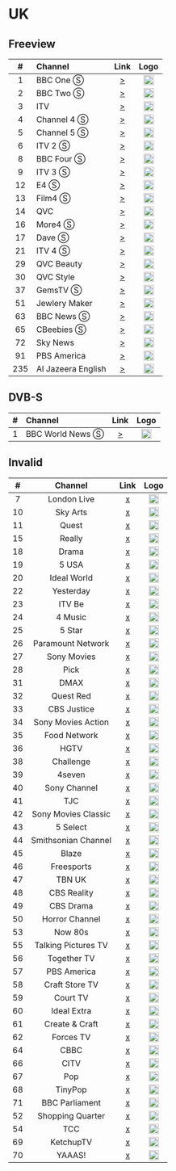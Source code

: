 <h1>UK</h1>

<h2>Freeview</h2>

| #   | Channel     | Link  | Logo |
|:---:|:------------|:-----:|:-----:
| 1   | BBC One Ⓢ  | [>](http://4ce5e2d62ee2c10e43c709f9b87c44d5.streamhost.cc/m3u8/Uk/a9c9d6191744b75.ts) | <img height="20" src="https://i.imgur.com/72knNcb.png"/> |
| 2   | BBC Two Ⓢ  | [>](http://4ce5e2d62ee2c10e43c709f9b87c44d5.streamhost.cc/m3u8/Uk/95156cdeb0bc708.ts) | <img height="20" src="https://i.imgur.com/Bn29Mmo.png"/> |
| 3   | ITV         | [>](http://sportportal1.akamaized.net/hls/live/702646/itvlive/ITV1PORTAL2/master_Main1800.m3u8) | <img height="20" src="https://i.imgur.com/ABwq10G.png"/> |
| 4   | Channel 4 Ⓢ| [>](http://4ce5e2d62ee2c10e43c709f9b87c44d5.streamhost.cc/m3u8/Uk/2ea618de5f502bf.ts) | <img height="20" src="https://i.imgur.com/LfvwZfy.png"/> |
| 5   | Channel 5 Ⓢ| [>](http://4ce5e2d62ee2c10e43c709f9b87c44d5.streamhost.cc/m3u8/Uk/4f97feb9b8280f4.ts) | <img height="20" src="https://i.imgur.com/MlQrMU8.png"/> |
| 6   | ITV 2 Ⓢ    | [>](http://51.52.156.22:8888/http/005) | <img height="20" src="https://i.imgur.com/Ji65OXG.png"/> |
| 8   | BBC Four Ⓢ | [>](http://4ce5e2d62ee2c10e43c709f9b87c44d5.streamhost.cc/m3u8/Uk/2116d7822ae621d.ts) | <img height="20" src="https://i.imgur.com/HMw8GBx.png"/> |
| 9   | ITV 3 Ⓢ    | [>](http://51.52.156.22:8888/http/006) | <img height="20" src="https://i.imgur.com/vYNyYGx.png"/> |
| 12  | E4 Ⓢ       | [>](http://4ce5e2d62ee2c10e43c709f9b87c44d5.streamhost.cc/m3u8/Uk/1890050c4626342.ts) | <img height="20" src="https://i.imgur.com/wqFHeA0.png"/> |
| 13  | Film4 Ⓢ    | [>](http://51.52.156.22:8888/http/008) | <img height="20" src="https://i.imgur.com/bSJb8sy.png"/> |
| 14  | QVC         | [>](https://d1txbbj1u9asam.cloudfront.net/live/qvcuk_main_clean/bitrate1.isml/3/prog_index.m3u8) | <img height="20" src="https://i.imgur.com/1Zp2uo5.png"/> |
| 16  | More4 Ⓢ    | [>](http://4ce5e2d62ee2c10e43c709f9b87c44d5.streamhost.cc/m3u8/Uk/189064d1582f0cf.ts) | <img height="20" src="https://i.imgur.com/ZzmxmK2.png"/> |
| 17  | Dave Ⓢ     | [>](http://4ce5e2d62ee2c10e43c709f9b87c44d5.streamhost.cc/m3u8/Uk/0be47bfc0236990.ts) | <img height="20" src="https://i.imgur.com/lImahrB.png"/> |
| 21  | ITV 4 Ⓢ    | [>](http://51.52.156.22:8888/http/007) | <img height="20" src="https://i.imgur.com/J9B1gvC.png"/> |
| 29  | QVC Beauty  | [>](http://live.qvcuk.simplestreamcdn.com/live/qvcuk_beauty_clean/bitrate1.isml/live.m3u8) | <img height="20" src="https://i.imgur.com/1Zp2uo5.png"/> |
| 30  | QVC Style   | [>](http://live.qvcuk.simplestreamcdn.com/live/qvcuk_style_clean/bitrate1.isml/live.m3u8) | <img height="20" src="https://i.imgur.com/xfEoWFA.png"/> |
| 37  | GemsTV Ⓢ   | [>](http://57d6b85685bb8.streamlock.net:1935/abrgemporiaukgfx/livestream_360p/index.m3u8) | <img height="20" src="https://i.imgur.com/IR2sTag.png"/> |
| 51  | Jewlery Maker | [>](https://lo2-1.gemporia.com/abrjewellerymaker/smil:livestream.smil/playlist.m3u8) | <img height="20" src="https://i.imgur.com/azSptPw.png"/> |
| 63  | BBC News Ⓢ | [>](http://51.52.156.22:8888/http/004) | <img height="20" src="https://i.imgur.com/xBLLYyx.png"/> |
| 65  | CBeebies Ⓢ | [>](http://51.52.156.22:8888/http/003) | <img height="20" src="https://i.imgur.com/CE8mgnW.png"/> |
| 72  | Sky News    | [>](https://skynews2-plutolive-vo.akamaized.net/cdhlsskynewsamericas/1013/latest.m3u8) | <img height="20" src="https://i.imgur.com/wNbxgqe.png"/> |
| 91  | PBS America   | [>](https://pbs-samsunguk.amagi.tv/playlist.m3u8) | <img height="20" src="https://i.imgur.com/J4zE5z9.jpg"/> |
| 235  | Al Jazeera English   | [>](https://live-hls-web-aje.getaj.net/AJE/index.m3u8) | <img height="20" src="https://i.imgur.com/BB93NQP.png"/> |

<h2>DVB-S</h2>

| #   | Channel     | Link  | Logo |
|:---:|:------------|:-----:|:-----:
| 1   | BBC World News Ⓢ  | [>](http://103.199.161.254/Content/bbcworld/Live/Channel(BBCworld)/index.m3u8) | <img height="20" src="https://i.imgur.com/joD38lo.png"/> |

<h2>Invalid</h2>

| #   | Channel           | Link  | Logo |
|:---:|:-----------------:|:-----:|:-----:
| 7   | London Live | [x]() | <img height="20" src="https://i.imgur.com/2I8RBhY.png"/> |
| 10  | Sky Arts    | [x]() | <img height="20" src="https://i.imgur.com/O4wh4UQ.png"/> |
| 11  | Quest       | [x]() | <img height="20" src="https://i.imgur.com/PtpEemC.png"/> |
| 15  | Really      | [x]() | <img height="20" src="https://i.imgur.com/8I3XxYj.png"/> |
| 18  | Drama       | [x]() | <img height="20" src="https://i.imgur.com/sK8ANdX.png"/> |
| 19  | 5 USA       | [x]() | <img height="20" src="https://i.imgur.com/G2oua3x.png"/> |
| 20  | Ideal World | [x]() | <img height="20" src="https://i.imgur.com/NoQUyze.png"/> |
| 22  | Yesterday   | [x]() | <img height="20" src="https://i.imgur.com/2JR7Sic.png"/> |
| 23  | ITV Be      | [x]() | <img height="20" src="https://i.imgur.com/81H2Zqs.png"/> |
| 24  | 4 Music     | [x]() | <img height="20" src="https://i.imgur.com/rkKaYZx.png"/> |
| 25  | 5 Star      | [x]() | <img height="20" src="https://i.imgur.com/80SsGZx.png"/> |
| 26  | Paramount Network | [x]() | <img height="20" src="https://i.imgur.com/ovuJylZ.png"/> |
| 27  | Sony Movies | [x]() | <img height="20" src="https://i.imgur.com/GyhI165.png"/> |
| 28  | Pick        | [x]() | <img height="20" src="https://i.imgur.com/uKYrux4.png"/> |
| 31  | DMAX        | [x]() | <img height="20" src="https://i.imgur.com/Xp7Z4i9.png"/> |
| 32  | Quest Red   | [x]() | <img height="20" src="https://i.imgur.com/qKYqWFO.png"/> |
| 33  | CBS Justice | [x]() | <img height="20" src="https://i.imgur.com/4ioiGXt.png"/> |
| 34  | Sony Movies Action | [x]() | <img height="20" src="https://i.imgur.com/39P9c8l.png"/> |
| 35  | Food Network | [x]() | <img height="20" src="https://i.imgur.com/52jFDMw.png"/> |
| 36  | HGTV        | [x]() | <img height="20" src="https://i.imgur.com/DiG4zqf.png"/> |
| 38  | Challenge   | [x]() | <img height="20" src="https://i.imgur.com/q2sCmq0.png"/> |
| 39  | 4seven      | [x]() | <img height="20" src="https://i.imgur.com/tGiaYUi.png"/> |
| 40  | Sony Channel | [x]() | <img height="20" src="https://i.imgur.com/Pd1yNz4.png"/> |
| 41  | TJC         | [x]() | <img height="20" src="https://i.imgur.com/7gaDMgn.png"/> |
| 42  | Sony Movies Classic | [x]() | <img height="20" src="https://i.imgur.com/H4jdje7.png"/> |
| 43  | 5 Select    | [x]() | <img height="20" src="https://i.imgur.com/T3V4N0U.png"/> |
| 44  | Smithsonian Channel | [x]() | <img height="20" src="https://i.imgur.com/rcXVyPW.png"/> |
| 45  | Blaze       | [x]() | <img height="20" src="https://i.imgur.com/wKjTgao.png"/> |
| 46  | Freesports  | [x]() | <img height="20" src="https://i.imgur.com/W9KvL6o.png"/> |
| 47  | TBN UK      | [x]() | <img height="20" src="https://i.imgur.com/J0Ceory.png"/> |
| 48  | CBS Reality | [x]() | <img height="20" src="https://i.imgur.com/YykQhHd.png"/> |
| 49  | CBS Drama   | [x]() | <img height="20" src="https://i.imgur.com/69fKWg0.png"/> |
| 50  | Horror Channel | [x]() | <img height="20" src="https://i.imgur.com/NZpDDER.png"/> |
| 53  | Now 80s    | [x]() | <img height="20" src="https://i.imgur.com/8paz37m.png"/> |
| 55  | Talking Pictures TV | [x]() | <img height="20" src="https://i.imgur.com/t0tHdqL.png"/> |
| 56  | Together TV | [x]() | <img height="20" src="https://i.imgur.com/dfnKViW.png"/> |
| 57  | PBS America | [x]() | <img height="20" src="https://i.imgur.com/RIJLELd.png"/> |
| 58  | Craft Store TV | [x]() | <img height="20" src="https://i.imgur.com/QKcj9gS.png"/> |
| 59  | Court TV    | [x]() | <img height="20" src="https://i.imgur.com/gKj0ABu.png"/> |
| 60  | Ideal Extra | [x]() | <img height="20" src="https://i.imgur.com/ewFQPc0.png"/> |
| 61  | Create & Craft | [x]() | <img height="20" src="https://i.imgur.com/P5BH9tY.png"/> |
| 62  | Forces TV   | [x]() | <img height="20" src="https://i.imgur.com/CaP67Ra.png"/> |
| 64  | CBBC        | [x]() | <img height="20" src="https://i.imgur.com/eRwMlkh.png"/> |
| 66  | CITV        | [x]() | <img height="20" src="https://i.imgur.com/EhscUNY.png"/> |
| 67  | Pop         | [x]() | <img height="20" src="https://i.imgur.com/DbQ9u1z.png"/> |
| 68  | TinyPop     | [x]() | <img height="20" src="https://i.imgur.com/lWdTYbr.png"/> |
| 71  | BBC Parliament | [x]() | <img height="20" src="https://i.imgur.com/BSIH6V2.png"/> |
| 52  | Shopping Quarter | [x]() | <img height="20" src=""/> |
| 54  | TCC        | [x]() | <img height="20" src=""/> |
| 69  | KetchupTV   | [x]() | <img height="20" src=""/> |
| 70  | YAAAS!      | [x]() | <img height="20" src=""/> |
